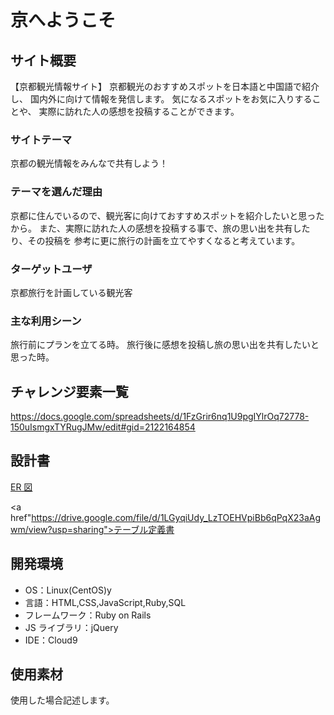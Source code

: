 # 京へようこそ

## サイト概要

【京都観光情報サイト】
京都観光のおすすめスポットを日本語と中国語で紹介し、
国内外に向けて情報を発信します。
気になるスポットをお気に入りすることや、
実際に訪れた人の感想を投稿することができます。

### サイトテーマ

京都の観光情報をみんなで共有しよう！

### テーマを選んだ理由

京都に住んでいるので、観光客に向けておすすめスポットを紹介したいと思ったから。
また、実際に訪れた人の感想を投稿する事で、旅の思い出を共有したり、その投稿を
参考に更に旅行の計画を立てやすくなると考えています。

### ターゲットユーザ

京都旅行を計画している観光客

### 主な利用シーン

旅行前にプランを立てる時。
旅行後に感想を投稿し旅の思い出を共有したいと思った時。

## チャレンジ要素一覧

https://docs.google.com/spreadsheets/d/1FzGrir6nq1U9pgIYlrOq72778-150uIsmgxTYRugJMw/edit#gid=2122164854

## 設計書

<a href="https://drive.google.com/file/d/10QH9wl6TNLbucgDO5rk22LiULuxUDmGE/view?usp=sharing">ER 図</a>

<a href"https://drive.google.com/file/d/1LGyqiUdy_LzTOEHVpiBb6qPqX23aAgwm/view?usp=sharing">テーブル定義書</a>

## 開発環境

- OS：Linux(CentOS)y
- 言語：HTML,CSS,JavaScript,Ruby,SQL
- フレームワーク：Ruby on Rails
- JS ライブラリ：jQuery
- IDE：Cloud9

## 使用素材

使用した場合記述します。
